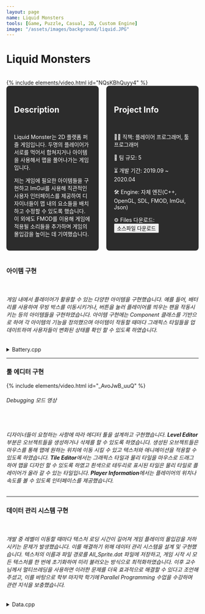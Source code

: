 ```yaml
---
layout: page
name: Liquid Monsters
tools: [Game, Puzzle, Casual, 2D, Custom Engine]
image: "/assets/images/background/liquid.JPG"
---
```


# Liquid Monsters
<br>
{% include elements/video.html id="NQsKBhQuyy4" %}

<br>

<div style="display: flex; gap: 20px;">
  <div style="background-color: #2c2c2c; padding: 20px; border-radius: 8px; color: white; width: 50%;">
    <h2>Description</h2><br>
    <p>
      Liquid Monster는 2D 플랫폼 퍼즐 게임입니다. 두명의 플레이어가 서로를 먹어서 합쳐지거나 아이템을 사용해서 맵을 풀어나가는 게임입니다.
    </p>
    <p>
      저는 게임에 필요한 아이템들을 구현하고 ImGui를 사용해 직관적인 사용자 인터페이스를 제공하여 디자이너들이 맵 내의 요소들을 배치하고 수정할 수 있도록 했습니다. 이 외에도 FMOD를 이용해 게임에 적용될 소리들을 추가하며 게임의 몰입감을 높이는 데 기여했습니다.
    </p>
  </div>
  <div style="background-color: #2c2c2c; padding: 20px; border-radius: 8px; color: white; width: 50%;">
    <h2>Project Info</h2><br>
    <p>👨‍💻 직책: 플레이어 프로그래머, 툴 프로그래머</p>
    <p>👥 팀 규모: 5</p>
    <p>⏳ 개발 기간: 2019.09 ~ 2020.04</p>
    <p>🛠️ Engine: 자체 엔진(C++, OpenGL, SDL, FMOD, ImGui, Json)</p>
    <p>⚙️ Files 다운로드: <button onclick="window.location.href='https://drive.google.com/drive/folders/1FvbOxOAOjqXc18tQbx7TBOif98px2w7J';">소스파일 다운로드</button></p>
  </div>
</div>

<br>

### 아이템 구현
<br>

###### 게임 내에서 플레이어가 활용할 수 있는 다양한 아이템을 구현했습니다. 예를 들어, 배터리를 사용하여 무빙 박스를 이동시키거나, 버튼을 눌러 플레이어를 띄우는 팬을 작동시키는 등의 아이템들을 구현하였습니다. 아이템 구현에는 Component 클래스를 기반으로 하여 각 아이템의 기능을 정의했으며 아이템이 작동할 때마다 그래픽스 타일들을 업데이트하여 사용자들이 변화된 상태를 확인 할 수 있도록 하였습니다.

<details>
<summary>Battery.cpp</summary>
<div markdown="1">

```c++
Battery::Battery() : Component(eComponentType::BATTERY)
{
}

Battery::Battery(Object* batteryHome, Object* connectingObject) : Component(eComponentType::BATTERY)
{
    mObjectBatteryHome = batteryHome;
    mObjectConnecting = connectingObject;
}

void Battery::Initialize(Object* object)
{
}

void Battery::Update(float dt)
{
    mWasBatteryInHome = mIsBatteryInHome;
    

    if (mObjectConnecting != nullptr && mObjectBatteryHome != nullptr)
    {
        // in case if there is battery in battery home
        if (mIsBatteryInHome == true)
        {
            UpdateWireGraphics(mIsBatteryInHome);
            mObjectBatteryHome->GetSprite()->LoadTextureFromData(eTexture::BATTERY_HOME);

            if (mOwner->GetVelocity().x != 0.f || mOwner->GetTransform()->GetParentTransform() != nullptr)
            {
                mIsBatteryInHome = false;
                mOwner->GetSprite()->SetVisible();
            }
        }
        // if there is no battery
        else
        {
            UpdateWireGraphics(mIsBatteryInHome);
            mObjectBatteryHome->GetSprite()->LoadTextureFromData(eTexture::OBJECT_BATTERY_HOME_OFF);

            if (std::abs(mOwner->GetPosition().y - mObjectBatteryHome->GetPosition().y) < mRange)
            {
                if (std::abs(mOwner->GetPosition().x - mObjectBatteryHome->GetPosition().x) < mRange)
                {
                    if (mOwner->GetVelocity().x >= 0.f && mOwner->GetPosition().x < mObjectBatteryHome->GetPosition().x)
                    {
                        mIsBatteryInHome = true;
                        mOwner->GetSprite()->SetInVisible();
                        mOwner->SetVelocity({ 0.f, 0.f });
                    }
                    else if (mOwner->GetVelocity().x <= 0.f && mOwner->GetPosition().x > mObjectBatteryHome->GetPosition().x)
                    {
                        mIsBatteryInHome = true;
                        mOwner->GetSprite()->SetInVisible();
                        mOwner->SetVelocity({ 0.f, 0.f });
                    }
                }
            }
        }
    }

    if (mWasBatteryInHome != mIsBatteryInHome)
    {
        if (mIsBatteryInHome)
        {
            FMOD_MANAGER->PlaySoundEffectSound("sound/sfx_battery_in.mp3");

            switch (mObjectConnecting->GetObjectType())
            {
            case eObjectType::FAN:
                mObjectConnecting->GetComponentByType<Fan>(eComponentType::FAN)->SetIsFanActive(true);
                break;
            case eObjectType::MOVING_PLATFORM:
                mObjectConnecting->GetComponentByType<MovingPlatform>(eComponentType::MOVINGPLATFORM)->SetIsMovingPlatformActive(true);
                break;
            case eObjectType::PRESSURE:
                mObjectConnecting->GetComponentByType<Pressure>(eComponentType::PRESSURE)->SetIsPressureActive(true);
                break;
            }
        }
        else
        {
            switch (mObjectConnecting->GetObjectType())
            {
            case eObjectType::FAN:
                mObjectConnecting->GetComponentByType<Fan>(eComponentType::FAN)->SetIsFanActive(false);
                break;
            case eObjectType::MOVING_PLATFORM:
                mObjectConnecting->GetComponentByType<MovingPlatform>(eComponentType::MOVINGPLATFORM)->SetIsMovingPlatformActive(false);
                break;
            case eObjectType::PRESSURE:
                mObjectConnecting->GetComponentByType<Pressure>(eComponentType::PRESSURE)->SetIsPressureActive(false);
                break;
            }
        }
    }
}

void Battery::Delete(void)
{
}

void Battery::SetBattery(bool battery)
{
    mIsBatteryInHome = battery;
}

bool Battery::GetBattery(void)
{
    return mIsBatteryInHome;
}

void Battery::SetBatteryHome(Object* batteryHome)
{
    mObjectBatteryHome = batteryHome;
}

void Battery::SetConnectingObject(Object* connectingObject)
{
    mObjectConnecting = connectingObject;
}

Object* Battery::GetBatteryHome(void)
{
    return mObjectBatteryHome;
}

Object* Battery::GetConnectingObject(void)
{
    return mObjectConnecting;
}

void Battery::InsertGraphicsTile(int grid, eTexture texture)
{
    mWireTiles.insert({ grid, texture });
    TILE_MAP->FindGraphicsTileByGrid(grid)->SetTileConnectedObjectName(mOwner->GetName());
}

void Battery::EraseGraphicsTile(int grid)
{
    mWireTiles.erase(grid);
}
```
</div>
</details> 


***

### 툴 에디터 구현

{% include elements/video.html id="_AvoJwB_uuQ" %}

###### Debugging 모드 영상
<br>

###### 디자이너들이 요청하는 사항에 따라 에디터 툴을 설계하고 구현했습니다. **Level Editor** 부분은 오브젝트들을 생성하거나 삭제를 할 수 있도록 하였습니다. 생성된 오브젝트들은 마우스를 통해 맵에 원하는 위치에 이동 시킬 수 있고 텍스처와 애니메이션을 적용할 수 있도록 하였습니다. **Tile Editor**에서는 그래픽스 타일과 물리 타일을 마우스로 드래그 하여 맵을 디자인 할 수 있도록 하였고 흰색으로 테두리로 표시된 타일은 물리 타일로 플레이어가 올라 갈 수 있는 타일입니다. **Player Information**에서는 플레이어의 위치나 속도를 볼 수 있도록 인터페이스를 제공했습니다.


***

### 데이터 관리 시스템 구현
<br>

###### 개발 중 레벨이 이동할 때마다 텍스처 로딩 시간이 길어져 게임 플레이의 몰입감을 저하시키는 문제가 발생했습니다. 이를 해결하기 위해 데이터 관리 시스템을 설계 및 구현했습니다. 텍스처의 이름과 파일 경로를 All_Sprite.dat 파일에 저장하고, 게임 시작 시 모든 텍스처를 한 번에 초기화하여 미리 불러오는 방식으로 최적화하였습니다. 이후 교수님께서 멀티쓰레딩을 사용하면 이러한 문제를 더욱 효과적으로 해결할 수 있다고 조언해 주셨고, 이를 바탕으로 학부 마지막 학기에 Parallel Programming 수업을 수강하며 관련 지식을 보충했습니다.

<details>
<summary>Data.cpp</summary>
<div markdown="1">

```c++
Data::Data()
{
    mTextureFileName = "All_Sprite.dat";
    mLogoFileName    = "All_Logos.dat";
    mTextureEnum     = 0;
    mIsDataLoadDone  = false;
}

Data::~Data()
{
    for (auto iterator : mAllTexture)
    {
        delete iterator.second;
    }
    workerThread[0].join();
    mAllTexture.clear();
}

void Data::Initialize_Logos()
{
    std::ifstream sprite_dat(mLogoFileName.c_str());
    std::string   line;
    if (sprite_dat.is_open())
    {
        while (std::getline(sprite_dat, line))
        {
            size_t index = line.find(delimiter);
            // std::string sprite_name = line.substr(0, index);
            eTexture sprite_name = static_cast<eTexture>(mTextureEnum);

            std::string sprite_path = line.substr(index + 1, -1);
            Texture *   texture     = new Texture;
            texture->Initialize(sprite_path.c_str());

            mAllTexture.insert(std::make_pair(sprite_name, texture));
            ++mTextureEnum;
        }
    }
    sprite_dat.close();
}

void Data::Initialize_Texture()
{
    std::ifstream sprite_dat(mTextureFileName.c_str());
    std::string   line;
    if (sprite_dat.is_open())
    {
        while (std::getline(sprite_dat, line))
        {
            size_t index = line.find(delimiter);
            // std::string sprite_name = line.substr(0, index);
            eTexture sprite_name = static_cast<eTexture>(mTextureEnum);

            std::string sprite_path = line.substr(index + 1, -1);
            mLoadQueue.push({sprite_name, sprite_path});
            // Texture *   texture     = new Texture;
            // texture->Initialize(sprite_path.c_str());

            // mAllTexture.insert(std::make_pair(sprite_name, texture));
            ++mTextureEnum;
        }
    }
    sprite_dat.close();

    workerThread.push_back(std::thread{&Data::LoaderThread, this});
}

void Data::UpdateTextureLoad()
{
    if (!mTextureQueue.empty())
    {
        eTexture textureEnum = mTextureQueue.front().first;
        Texture *texture     = mTextureQueue.front().second;

        texture->InitializeWithData();
        mAllTexture.insert(std::make_pair(textureEnum, texture));
        mTextureQueue.pop();
    }
    else if (mTextureQueue.empty() && mLoadQueue.empty())
    {
        mIsDataLoadDone = true;
#ifdef _DEBUG
        IMGUI->Initialize();
#endif
    }
}

void Data::LoaderThread()
{
    while (!mIsDataLoadDone)
    {
        if (!mLoadQueue.empty())
        {
            eTexture    textureEnum = mLoadQueue.front().first;
            std::string texturePath = mLoadQueue.front().second;

            Texture *texture = new Texture;
            texture->LoadPixelData(texturePath);

            mLoadQueue.pop();
            mTextureQueue.push({textureEnum, texture});
        }
    }
}

std::map<eTexture, Texture *> Data::GetAllTexture()
{
    return mAllTexture;
}

Texture *Data::FindTextureWithEnum(eTexture texture)
{
    return mAllTexture[texture];
}

bool Data::IsDataLoadDone() const
{
    return mIsDataLoadDone;
}

int Data::GetLoadingProcess()
{
    return (100 * mAllTexture.size()) / static_cast<int>(eTexture::PARTICLE);
}
```
</div>
</details> 